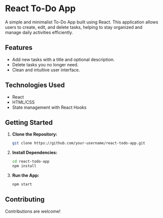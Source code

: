 # React To-Do App

A simple and minimalist To-Do App built using React. This application allows users to create, edit, and delete tasks, helping to stay organized and manage daily activities efficiently.

## Features

- Add new tasks with a title and optional description.
- Delete tasks you no longer need.
- Clean and intuitive user interface.

## Technologies Used

- React
- HTML/CSS
- State management with React Hooks

## Getting Started

1. **Clone the Repository:**

   ```bash
   git clone https://github.com/your-username/react-todo-app.git

2. **Install Dependencies:**

   ```bash
   cd react-todo-app
   npm install

3. **Run the App:**

   ```bash
   npm start


## Contributing

Contributions are welcome! 


